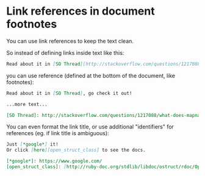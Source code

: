 # Link references in document footnotes

You can use link references to keep the text clean.

So instead of defining links inside text like this:

```markdown
Read about it in [SO Thread][http://stackoverflow.com/questions/1217088/what-does-mapname-mean-in-ruby], go check it out!
```

you can use reference (defined at the bottom of the document, like footnotes):

```markdown
Read about it in [SO Thread], go check it out!

...more text...

[SO Thread]: http://stackoverflow.com/questions/1217088/what-does-mapname-mean-in-ruby
```

You can even format the link title, or use additional "identifiers" for references (eg. if link title is ambiguous):


```markdown
Just [*google*] it!
Or click [here][open_struct_class] to see the docs.

[*google*]: https://www.google.com/
[open_struct_class]: [http://ruby-doc.org/stdlib/libdoc/ostruct/rdoc/OpenStruct.html]
```
